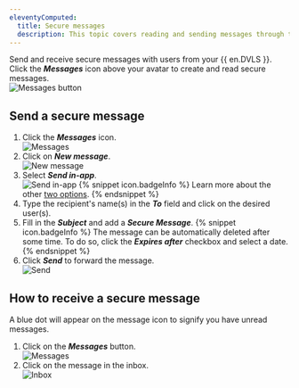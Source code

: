 ```yaml
---
eleventyComputed:
  title: Secure messages
  description: This topic covers reading and sending messages through the {{ en.DVLS }} web interface.
---
```

Send and receive secure messages with users from your {{ en.DVLS }}. Click the ***Messages*** icon above your avatar to create and read secure messages.  
![Messages button](https://cdnweb.devolutions.net/docs/DVLS0012_2024_1.png)

## Send a secure message
1. Click the ***Messages*** icon.  
![Messages](https://cdnweb.devolutions.net/docs/DVLS0011_2024_1.png)
1. Click on ***New message***.  
![New message](https://cdnweb.devolutions.net/docs/DVLS0002_2024_1.png)
1. Select ***Send in-app***.  
![Send in-app](https://cdnweb.devolutions.net/docs/DVLS0009_2024_1.png)
   {% snippet icon.badgeInfo %}
   Learn more about the other [two options](/server/send/).
   {% endsnippet %}
1. Type the recipient's name(s) in the ***To*** field and click on the desired user(s).
1. Fill in the ***Subject*** and add a ***Secure Message***.
   {% snippet icon.badgeInfo %}
   The message can be automatically deleted after some time. To do so, click the ***Expires after*** checkbox and select a date.
   {% endsnippet %}
1. Click ***Send*** to forward the message.  
![Send](https://cdnweb.devolutions.net/docs/DVLS0013_2024_1.png)

## How to receive a secure message
A blue dot will appear on the message icon to signify you have unread messages.
1. Click on the ***Messages*** button.  
![Messages](https://cdnweb.devolutions.net/docs/DVLS0014_2024_1.png)
1. Click on the message in the inbox.  
![Inbox](https://cdnweb.devolutions.net/docs/DVLS0015_2024_1.png)
